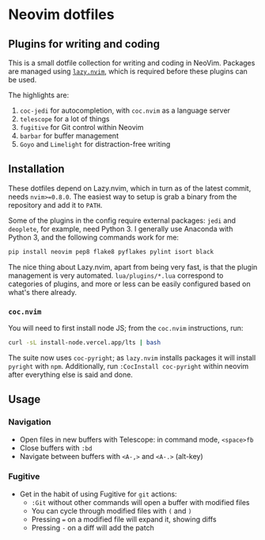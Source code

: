 # Neovim dotfiles

## Plugins for writing and coding

This is a small dotfile collection for writing and coding in NeoVim. Packages
are managed using [`lazy.nvim`](https://github.com/folke/lazy.nvim), which
is required before these plugins can be used.

The highlights are:

1. `coc-jedi` for autocompletion, with `coc.nvim` as a language server
2. `telescope` for a lot of things
3. `fugitive` for Git control within Neovim
4. `barbar` for buffer management
5. `Goyo` and `Limelight` for distraction-free writing


## Installation

These dotfiles depend on Lazy.nvim, which in turn as of the latest commit, needs
`nvim>=0.8.0`. The easiest way to setup is grab a binary from the repository and
add it to `PATH`.

Some of the plugins in the config require external packages: `jedi` and
`deoplete`, for example, need Python 3. I generally use Anaconda with Python 3,
and the following commands work for me:

```bash
pip install neovim pep8 flake8 pyflakes pylint isort black
```

The nice thing about Lazy.nvim, apart from being very fast, is that the plugin
management is very automated. `lua/plugins/*.lua` correspond to categories of
plugins, and more or less can be easily configured based on what's there already.

### `coc.nvim`

You will need to first install node JS; from the `coc.nvim` instructions, run:

```bash
curl -sL install-node.vercel.app/lts | bash
```

The suite now uses `coc-pyright`; as `lazy.nvim` installs packages it will install `pyright`
with `npm`. Additionally, run `:CocInstall coc-pyright` within neovim after everything else
is said and done.


## Usage

### Navigation

- Open files in new buffers with Telescope: in command mode, `<space>fb`
- Close buffers with `:bd`
- Navigate between buffers with `<A-,>` and `<A-.>` (alt-key)

### Fugitive

- Get in the habit of using Fugitive for `git` actions:
	- `:Git` without other commands will open a buffer with modified files
	- You can cycle through modified files with `(` and `)`
	- Pressing `=` on a modified file will expand it, showing diffs
	- Pressing `-` on a diff will add the patch
